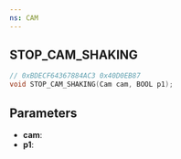```yaml
---
ns: CAM
---
```

## STOP_CAM_SHAKING

```c
// 0xBDECF64367884AC3 0x40D0EB87
void STOP_CAM_SHAKING(Cam cam, BOOL p1);
```


## Parameters
* **cam**: 
* **p1**: 

